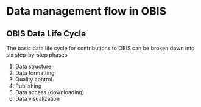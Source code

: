 # Data management flow in OBIS

## OBIS Data Life Cycle

The basic data life cycle for contributions to OBIS can be broken down into six step-by-step phases:

1. Data structure
2. Data formatting
3. Quality control
4. Publishing
5. Data access (downloading)
6. Data visualization
